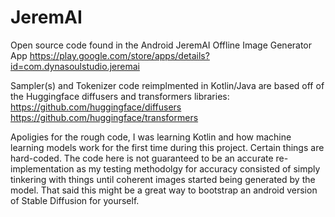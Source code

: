# JeremAI
Open source code found in the Android JeremAI Offline Image Generator App
https://play.google.com/store/apps/details?id=com.dynasoulstudio.jeremai

Sampler(s) and Tokenizer code reimplmented in Kotlin/Java are based off of the Huggingface diffusers and transformers libraries:
https://github.com/huggingface/diffusers
https://github.com/huggingface/transformers

Apoligies for the rough code, I was learning Kotlin and how machine learning models work for the first time during this project. Certain things are hard-coded. The code here is not guaranteed to be an accurate re-implementation as my testing methodolgy for accuracy consisted of simply tinkering with things until coherent images started being generated by the model. That said this might be a great way to bootstrap an android version of Stable Diffusion for yourself.
